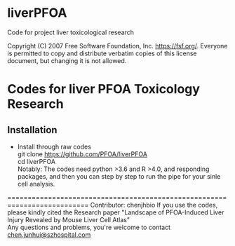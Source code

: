 # liverPFOA
Code for project liver toxicological research

Copyright (C) 2007 Free Software Foundation, Inc. <https://fsf.org/>.
 Everyone is permitted to copy and distribute verbatim copies
 of this license document, but changing it is not allowed.
 
 Codes for liver PFOA Toxicology Research
===========================================================================
Installation
----------------------------------------------------------------------------
* Install through raw codes<br/>
 git clone  https://github.com/PFOA/liverPFOA<br/>
 cd  liverPFOA<br/>
 Notably: 
 The codes need python >3.6 and R >4.0, and responding packages, and then you can step by step to run the pipe
 for your sinle cell analysis.

==========================================================================
Contributor: chenjhbio
If you use the codes, please kindly cited the Research paper "Landscape of PFOA-Induced Liver Injury Revealed by Mouse Liver Cell Atlas" </br>
Any questions and problems, you're welcome to contact chen.junhui@szhospital.com
